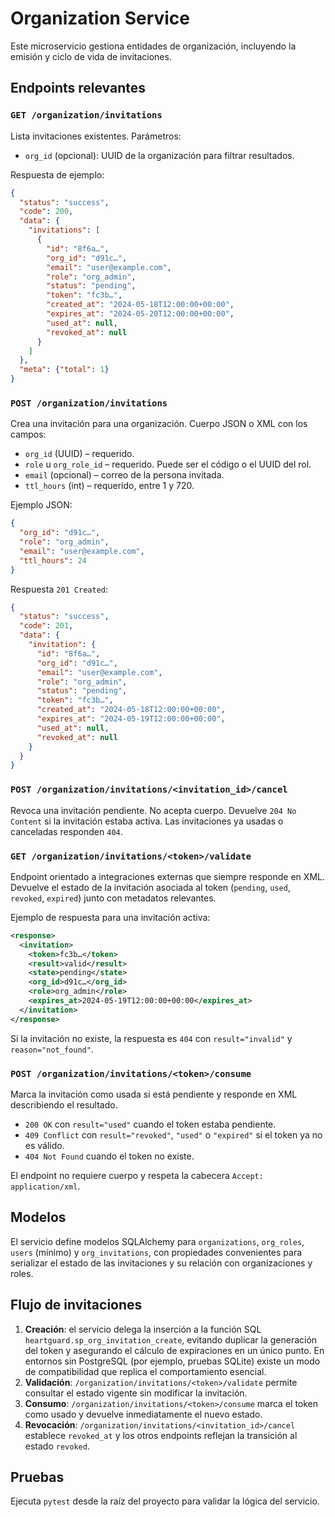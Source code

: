 # Organization Service

Este microservicio gestiona entidades de organización, incluyendo la emisión y ciclo de vida de invitaciones.

## Endpoints relevantes

### `GET /organization/invitations`

Lista invitaciones existentes. Parámetros:

- `org_id` (opcional): UUID de la organización para filtrar resultados.

Respuesta de ejemplo:

```json
{
  "status": "success",
  "code": 200,
  "data": {
    "invitations": [
      {
        "id": "8f6a…",
        "org_id": "d91c…",
        "email": "user@example.com",
        "role": "org_admin",
        "status": "pending",
        "token": "fc3b…",
        "created_at": "2024-05-18T12:00:00+00:00",
        "expires_at": "2024-05-20T12:00:00+00:00",
        "used_at": null,
        "revoked_at": null
      }
    ]
  },
  "meta": {"total": 1}
}
```

### `POST /organization/invitations`

Crea una invitación para una organización. Cuerpo JSON o XML con los campos:

- `org_id` (UUID) – requerido.
- `role` u `org_role_id` – requerido. Puede ser el código o el UUID del rol.
- `email` (opcional) – correo de la persona invitada.
- `ttl_hours` (int) – requerido, entre 1 y 720.

Ejemplo JSON:

```json
{
  "org_id": "d91c…",
  "role": "org_admin",
  "email": "user@example.com",
  "ttl_hours": 24
}
```

Respuesta `201 Created`:

```json
{
  "status": "success",
  "code": 201,
  "data": {
    "invitation": {
      "id": "8f6a…",
      "org_id": "d91c…",
      "email": "user@example.com",
      "role": "org_admin",
      "status": "pending",
      "token": "fc3b…",
      "created_at": "2024-05-18T12:00:00+00:00",
      "expires_at": "2024-05-19T12:00:00+00:00",
      "used_at": null,
      "revoked_at": null
    }
  }
}
```

### `POST /organization/invitations/<invitation_id>/cancel`

Revoca una invitación pendiente. No acepta cuerpo. Devuelve `204 No Content` si la invitación estaba activa. Las invitaciones ya usadas o canceladas responden `404`.

### `GET /organization/invitations/<token>/validate`

Endpoint orientado a integraciones externas que siempre responde en XML. Devuelve el estado de la invitación asociada al token (`pending`, `used`, `revoked`, `expired`) junto con metadatos relevantes.

Ejemplo de respuesta para una invitación activa:

```xml
<response>
  <invitation>
    <token>fc3b…</token>
    <result>valid</result>
    <state>pending</state>
    <org_id>d91c…</org_id>
    <role>org_admin</role>
    <expires_at>2024-05-19T12:00:00+00:00</expires_at>
  </invitation>
</response>
```

Si la invitación no existe, la respuesta es `404` con `result="invalid"` y `reason="not_found"`.

### `POST /organization/invitations/<token>/consume`

Marca la invitación como usada si está pendiente y responde en XML describiendo el resultado.

- `200 OK` con `result="used"` cuando el token estaba pendiente.
- `409 Conflict` con `result="revoked"`, `"used"` o `"expired"` si el token ya no es válido.
- `404 Not Found` cuando el token no existe.

El endpoint no requiere cuerpo y respeta la cabecera `Accept: application/xml`.

## Modelos

El servicio define modelos SQLAlchemy para `organizations`, `org_roles`, `users` (mínimo) y `org_invitations`, con propiedades convenientes para serializar el estado de las invitaciones y su relación con organizaciones y roles.

## Flujo de invitaciones

1. **Creación**: el servicio delega la inserción a la función SQL `heartguard.sp_org_invitation_create`, evitando duplicar la generación del token y asegurando el cálculo de expiraciones en un único punto. En entornos sin PostgreSQL (por ejemplo, pruebas SQLite) existe un modo de compatibilidad que replica el comportamiento esencial.
2. **Validación**: `/organization/invitations/<token>/validate` permite consultar el estado vigente sin modificar la invitación.
3. **Consumo**: `/organization/invitations/<token>/consume` marca el token como usado y devuelve inmediatamente el nuevo estado.
4. **Revocación**: `/organization/invitations/<invitation_id>/cancel` establece `revoked_at` y los otros endpoints reflejan la transición al estado `revoked`.

## Pruebas

Ejecuta `pytest` desde la raíz del proyecto para validar la lógica del servicio.

